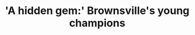 ---
order: 9
title: "'A hidden gem:' Brownsville's young champions"
authors:
    - Angie Wang
categories:
    - story
    - photo
link: http://school-stories.org/2018/05/hidden-gem/
redirect: true
photo:
    filename: racsteppers.jpg
---